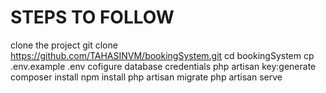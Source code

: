 # STEPS TO FOLLOW

clone the project
    git clone https://github.com/TAHASINVM/bookingSystem.git
cd bookingSystem
cp .env.example .env 
cofigure database credentials
php artisan key:generate
composer install
npm install
php artisan migrate
php artisan serve
